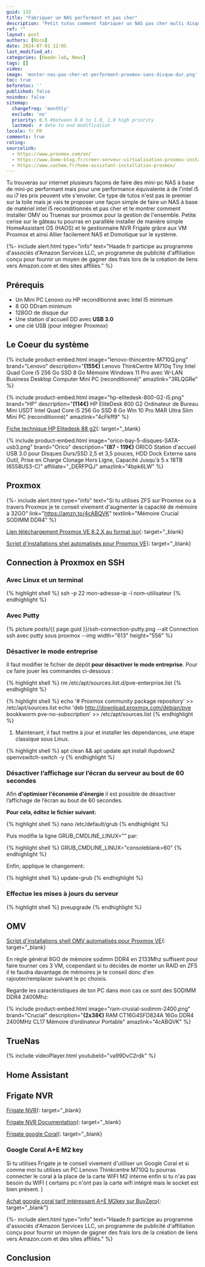 ```yaml
---
guid: 132
title: "Fabriquer un NAS performant et pas cher"
description: "Petit tutos comment fabriquer un NAS pas cher multi disque d'occasaion grâce à Amazon reviewed et installer un serveur VM proxmox pour OMV ou TrueNAS."
ref: ""
layout: post
authors: [Nico]
date: 2024-07-01 12:05
last_modified_at: 
categories: [Haade-lab, News]
tags: []
video: 
image: 'monter-nas-pas-cher-et-performant-proxmox-sans-disque-dur.png'
toc: true
beforetoc: ''
published: false
noindex: false
sitemap:
  changefreq: 'monthly'
  exclude: 'no'
  priority: 0.5 #between 0.0 to 1.0, 1.0 high priority
  lastmod:  # date to end modification
locale: fr_FR
comments: true
rating:  
sourcelink:
  - https://www.proxmox.com/en/
  - https://www.domo-blog.fr/creer-serveur-virtualisation-proxmox-installer-home-assistant-simplement/
  - https://www.cachem.fr/home-assistant-installation-proxmox/
---
```


Tu trouveras sur internet plusieurs façons de faire des mini-pc NAS à base de mini-pc performant mais pour une performance équivalente à de l'intel i5 ou i7 les prix peuvent vite s'envoler. Ce type de tutos n'est pas le premier sur la toile mais je vais te proposer une façon simple de faire un NAS à base de matériel intel i5 reconditionnés et pas cher et te montrer comment installer OMV ou Truenas sur proxmox pour la gestion de l'ensemble. Petite cerise sur le gâteau tu pourras en parallèle installer de manière simple HomeAssistant OS (HAOS) et le gestionnaire NVR Frigate grâce aux VM Proxmox et ainsi Allier facilement NAS et Domotique sur le système.

{%- include alert.html type="info" text="Haade.fr participe au programme d'associés d'Amazon Services LLC, un programme de publicité d'affiliation conçu pour fournir un moyen de gagner des frais lors de la création de liens vers Amazon.com et des sites affiliés." %}

## Prérequis

- Un Mini PC Lenovo ou HP reconditionné avec Intel I5 minimum
- 8 GO DDram minimum
- 128GO de disque dur
- Une station d'accueil DD avec **USB 3.0**
- une clé USB (pour intégrer Proxmox)

## Le Coeur du système

{% include product-embed.html image="lenovo-thincentre-M710Q.png" brand="Lenovo" description="<b>(155€)</b> Lenovo ThinkCentre M710q Tiny Intel Quad Core i5 256 Go SSD 8 Go Mémoire Windows 11 Pro avec W-LAN Business Desktop Computer Mini PC (reconditionné)" amazlink="3RLQGRe" %}

{% include product-embed.html image="hp-elitedesk-800-G2-i5.png" brand="HP" description="<b>(114€)</b> HP EliteDesk 800 G2 Ordinateur de Bureau Mini USDT Intel Quad Core i5 256 Go SSD 8 Go Win 10 Pro MAR Ultra Slim Mini PC (reconditionné)" amazlink="4cFkff9" %}

[Fiche technique HP Elitedesk 88 g2](https://support.hp.com/ch-fr/document/c04849385){: target="_blank}

{% include product-embed.html image="orico-bay-5-disques-SATA-usb3.png" brand="Orico" description="<b>(87 - 119€)</b> ORICO Station d'accueil USB 3.0 pour Disques Durs/SSD 2,5 et 3,5 pouces, HDD Dock Externe sans Outil, Prise en Charge Clonage Hors Ligne, Capacité Jusqu'à 5 x 18TB (6558US3-C)" affiliate="_DERFPQJ" amazlink="4bpk6LW" %}

## Proxmox

{%- include alert.html type="info" text="Si tu utilises ZFS sur Proxmox ou à travers Proxmox je te conseil vivement d'augmenter la capacité de mémoire à 32GO" link="https://amzn.to/4cABQVK" textlink="Mémoire Crucial SODIMM DDR4" %}

[Lien téléchargement Proxmox VE 8.2.X au format iso](https://www.proxmox.com/en/downloads){: target="_blank}

[Script d'installations shel automatisés pour Proxmox VE](https://tteck.github.io/Proxmox/){: target="_blank}

## Connection à Proxmox en SSH

### Avec Linux et un terminal

{% highlight shell %}
ssh -p 22 mon-adresse-ip -l nom-utilisateur
{% endhighlight %}

### Avec Putty

{% picture posts/{{ page.guid }}/ssh-connection-putty.png --alt Connection ssh avec putty sous proxmox --img width="613" height="556" %}

### Désactiver le mode entreprise

Il faut modifier le fichier de dépôt **pour désactiver le mode entreprise**. Pour ce faire jouer les commandes ci-dessous :

{% highlight shell %}
rm /etc/apt/sources.list.d/pve-enterprise.list
{% endhighlight %}

{% highlight shell %}
echo '# Proxmox community package repository' >> /etc/apt/sources.list
echo 'deb http://download.proxmox.com/debian/pve bookkworm pve-no-subscription' >> /etc/apt/sources.list
{% endhighlight %}


1. Maintenant, il faut mettre à jour et installer les dépendances, une étape classique sous Linux.

{% highlight shell %}
apt clean && apt update
apt install ifupdown2 openvswitch-switch -y
{% endhighlight %}

### Désactiver l’affichage sur l’écran du serveur au bout de 60 secondes

Afin **d'optimiser l'économie d'énergie** il est possible de désactiver l’affichage de l’écran au bout de 60 secondes.

**Pour cela, éditez le fichier suivant:**

{% highlight shell %}
nano /etc/default/grub
{% endhighlight %}

Puis modifie la ligne GRUB_CMDLINE_LINUX=”” par:

{% highlight shell %}
GRUB_CMDLINE_LINUX="consoleblank=60"
{% endhighlight %}

Enfin, applique le changement:

{% highlight shell %}
update-grub
{% endhighlight %}

### Effectue les mises à jours du serveur

{% highlight shell %}
pveupgrade
{% endhighlight %}

## OMV

[Script d'installations shell OMV automatisés pour Proxmox VE](https://tteck.github.io/Proxmox/#openmediavault-lxc){: target="_blank}

En règle général 8GO de mémoire sodimm DDR4 en 2133Mhz suffisent pour faire tourner ces 3 VM, ccependant si tu décides de monter un RAID en ZFS il te faudra davantage de mémoires je te conseil donc d'en rajouter/remplacer suivant le pc choisis.

Regarde les caractéristiques de ton PC dans mon cas ce sont des SODIMM DDR4 2400Mhz:

{% include product-embed.html image="ram-crusial-sodimm-2400.png" brand="Crucial" description="<b>(2x38€)</b> RAM CT16G4SFD824A 16Go DDR4 2400MHz CL17 Mémoire d’ordinateur Portable" amazlink="4cABQVK" %}

## TrueNas

{% include videoPlayer.html youtubeId="va99DvC2rdk" %}


## Home Assistant

## Frigate NVR

[Frigate NVR](https://frigate.video/){: target="_blank}

[Frigate NVR Documentation](https://docs.frigate.video/){: target="_blank}

[Frigate google Coral](https://docs.frigate.video/){: target="_blank}

### Google Coral A+E M2 key
Si tu utilises Frigate je te conseil vivement d'utiliser un Google Coral et si comme moi tu utilises un PC Lenovo Thinkcentre M710Q tu pourras connecter le coral à la place de la carte WIFI M2 interne enfin si tu n'as pas besoin du WIFI ( certains pc n'ont pas la carte wifi intégré mais le socket est bien présent. )

[Achat google coral tarif intéressant A+E M2key sur BuyZero](https://buyzero.de/products/google-coral-m-2-accelerator-a-e-key?_pos=2&_sid=938384f21&_ss=r){: target="_blank"}

{%- include alert.html type="info" text="Haade.fr participe au programme d'associés d'Amazon Services LLC, un programme de publicité d'affiliation conçu pour fournir un moyen de gagner des frais lors de la création de liens vers Amazon.com et des sites affiliés." %}

## Conclusion